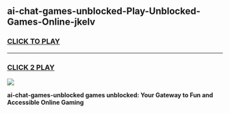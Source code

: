 
## ai-chat-games-unblocked-Play-Unblocked-Games-Online-jkelv
<h3>
<a href="https://premium76.site?title=ai-chat-games-unblocked&ref=25A">CLICK TO PLAY</a></h3>
<hr>

<h3>
<a href="https://premium76.site?title=ai-chat-games-unblocked&ref=25A">CLICK 2 PLAY</a>
  
</h3>

<a href="https://premium76.site?title=ai-chat-games-unblocked&ref=25A"><img src="https://clearcache.store/games.png"></a>


**ai-chat-games-unblocked games unblocked: Your Gateway to Fun and Accessible Online Gaming**
